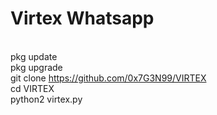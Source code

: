 # Virtex Whatsapp
<br> pkg update
<br> pkg upgrade
<br> git clone https://github.com/0x7G3N99/VIRTEX
<br> cd VIRTEX
<br> python2 virtex.py
